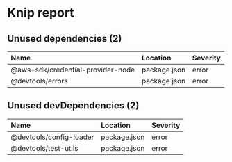 # Knip report

## Unused dependencies (2)

| Name                              | Location     | Severity |
| :-------------------------------- | :----------- | :------- |
| @aws-sdk/credential-provider-node | package.json | error    |
| @devtools/errors                 | package.json | error    |

## Unused devDependencies (2)

| Name                     | Location     | Severity |
| :----------------------- | :----------- | :------- |
| @devtools/config-loader | package.json | error    |
| @devtools/test-utils    | package.json | error    |

